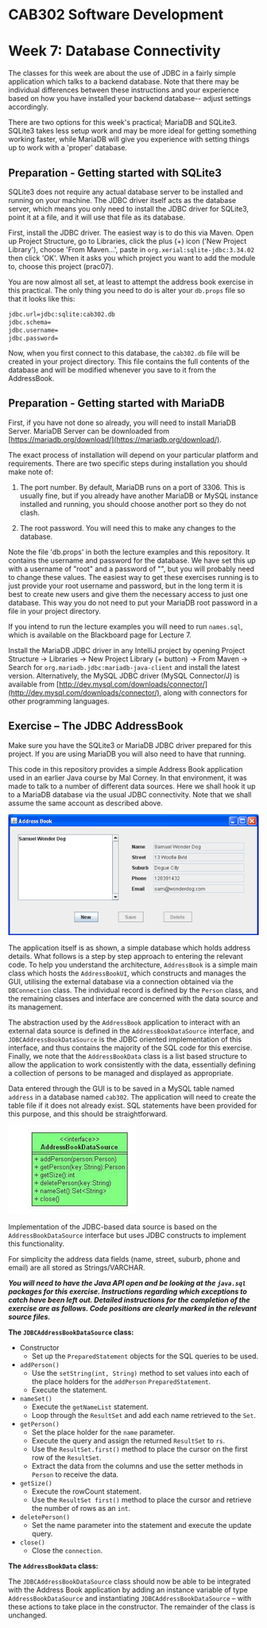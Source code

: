 CAB302 Software Development
===========================

# Week 7: Database Connectivity

The classes for this week are about the use of JDBC in a fairly simple application which talks to a backend  database.
Note that there may be individual differences between these instructions and your experience based on how you have
installed your backend database-- adjust settings accordingly.

There are two options for this week's practical; MariaDB and SQLite3. SQLite3 takes less setup work and may be more
ideal for getting something working faster, while MariaDB will give you experience with setting things up to
work with a 'proper' database.

## Preparation - Getting started with SQLite3

SQLite3 does not require any actual database server to be installed and running on your machine. The JDBC driver
itself acts as the database server, which means you only need to install the JDBC driver for SQLite3, point it at
a file, and it will use that file as its database.

First, install the JDBC driver. The easiest way is to do this via Maven. Open up Project Structure, go to Libraries,
click the plus (+) icon ('New Project Library'), choose 'From Maven...', paste in `org.xerial:sqlite-jdbc:3.34.02` then
click 'OK'. When it asks you which project you want to add the module to, choose this project (prac07).

You are now almost all set, at least to attempt the address book exercise in this practical. The only thing you need
to do is alter your `db.props` file so that it looks like this:

    jdbc.url=jdbc:sqlite:cab302.db
    jdbc.schema=
    jdbc.username=
    jdbc.password=

Now, when you first connect to this database, the `cab302.db` file will be created  in your project directory. This
file contains the full contents of the database and will be modified whenever you save to it from the AddressBook.

## Preparation - Getting started with MariaDB

First, if you have not done so already, you will need to install MariaDB Server. MariaDB Server can be downloaded from [https://mariadb.org/download/](https://mariadb.org/download/).

The exact process of installation will depend on your particular platform and requirements. There are two specific steps
during installation you should make note of:

1. The port number. By default, MariaDB runs on a port of 3306. This is usually fine, but if you already have another
   MariaDB or MySQL instance installed and running, you should choose another port so they do not clash.
   
2. The root password. You will need this to make any changes to the database.

Note the file 'db.props' in both the lecture examples and this repository. It contains the username and password for the
database. We have set this up with a username of "root" and a password of "", but you will probably need to change these
values. The easiest way to get these exercises running is to just provide your root username and password, but in
the long term it is best to create new users and give them the necessary access to just one database. This way you
do not need to put your MariaDB root password in a file in your project directory.

If you intend to run the lecture examples you will need to run `names.sql`, which is available on the Blackboard
page for Lecture 7.

Install the MariaDB JDBC driver in any IntelliJ project by opening Project Structure -> Libraries -> New Project Library (+ button) -> From Maven -> Search for `org.mariadb.jdbc:mariadb-java-client` and install the latest version.
Alternatively, the MySQL JDBC driver (MySQL Connector/J) is available from [http://dev.mysql.com/downloads/connector/](http://dev.mysql.com/downloads/connector/), along with connectors for 
other programming languages.

## Exercise – The JDBC AddressBook

Make sure you have the SQLite3 or MariaDB JDBC driver prepared for this project. If you are using MariaDB you will
also need to have that running.

This code in this repository provides a simple Address Book application used in an earlier Java course by Mal Corney. 
In that environment, it was made to talk to a number of different data sources. Here we shall hook it up to a MariaDB
database via the usual JDBC connectivity. Note that we shall assume the same account as described above.

![Samuel Wonder Dog](imgs/img0.png)

The application itself is as shown, a simple database which holds address details. What follows is a step by step 
approach to entering the relevant code. To help you understand the architecture, `AddressBook` is a simple main class 
which hosts the `AddressBookUI`, which constructs and manages the GUI, utilising the external database via a 
connection obtained via the `DBConnection` class. The individual record is defined by the `Person` class, and the 
remaining classes and interface are concerned with the data source and its management.

The abstraction used by the `AddressBook` application to interact with an external data source is defined in the 
`AddressBookDataSource` interface, and `JDBCAddressBookDataSource` is the JDBC oriented implementation of this 
interface, and thus contains the majority of the SQL code for this exercise. Finally, we note that the `AddressBookData` 
class is a list based structure to allow the application to work consistently with the data, essentially defining a 
collection of persons to be managed and displayed as appropriate.

Data entered through the GUI is to be saved in a MySQL table named `address` in a database named `cab302`. The 
application will need to create the table file if it does not already exist. SQL statements have been provided for 
this purpose, and this should be straightforward.

![`AddressBookDataSource`](imgs/img1.png)

Implementation of the JDBC-based data source is based on the `AddressBookDataSource` interface but uses JDBC constructs 
to implement this functionality.

For simplicity the address data fields (name, street, suburb, phone and email) are all stored as Strings/VARCHAR.

***You will need to have the Java API open and be looking at the `java.sql` packages for this exercise. Instructions 
regarding which exceptions to catch have been left out. Detailed instructions for the completion of the exercise are 
as follows. Code positions are clearly marked in the relevant source files.***

**The `JDBCAddressBookDataSource` class:**

  - Constructor
    - Set up the `PreparedStatement` objects for the SQL queries to be used.
  - `addPerson()`
    - Use the `setString(int, String)` method to set values into each of the place holders for the `addPerson` 
      `PreparedStatement`.
    - Execute the statement.
  - `nameSet()`
    - Execute the `getNameList` statement.
    - Loop through the `ResultSet` and add each  name retrieved to the `Set`.
  - `getPerson()`
    - Set the place holder for the `name` parameter.
    - Execute the query and assign the returned `ResultSet` to `rs`.
    - Use the `ResultSet.first()` method to place the cursor on the first row of the `ResultSet`.
    - Extract the data from the columns and use the setter methods in `Person` to receive the data.
  - `getSize()`
    - Execute the rowCount statement.
    - Use the `ResultSet first()` method to place the cursor and retrieve the number of rows as an `int`.
  - `deletePerson()`
    - Set the name parameter into the statement and execute the update query.
  - `close()`
    - Close the `connection`.

**The `AddressBookData` class:**

The `JDBCAddressBookDataSource` class should now be able to be integrated with the Address Book application by adding 
an instance variable of type `AddressBookDataSource` and instantiating `JDBCAddressBookDataSource` – with these 
actions to take place in the constructor. The remainder of the class is unchanged.
